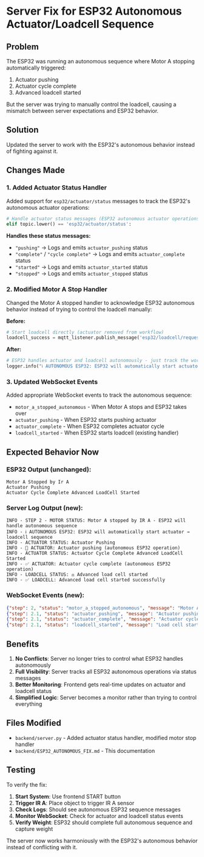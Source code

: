 # Server Fix for ESP32 Autonomous Actuator/Loadcell Sequence

## Problem
The ESP32 was running an autonomous sequence where Motor A stopping automatically triggered:
1. Actuator pushing
2. Actuator cycle complete  
3. Advanced loadcell started

But the server was trying to manually control the loadcell, causing a mismatch between server expectations and ESP32 behavior.

## Solution
Updated the server to work with the ESP32's autonomous behavior instead of fighting against it.

## Changes Made

### 1. Added Actuator Status Handler
Added support for `esp32/actuator/status` messages to track the ESP32's autonomous actuator operations:

```python
# Handle actuator status messages (ESP32 autonomous actuator operations)
elif topic.lower() == 'esp32/actuator/status':
```

**Handles these status messages:**
- `"pushing"` → Logs and emits `actuator_pushing` status
- `"complete"` / `"cycle complete"` → Logs and emits `actuator_complete` status  
- `"started"` → Logs and emits `actuator_started` status
- `"stopped"` → Logs and emits `actuator_stopped` status

### 2. Modified Motor A Stop Handler
Changed the Motor A stopped handler to acknowledge ESP32 autonomous behavior instead of trying to control the loadcell manually:

**Before:**
```python
# Start loadcell directly (actuator removed from workflow)
loadcell_success = mqtt_listener.publish_message('esp32/loadcell/request', 'start')
```

**After:**
```python
# ESP32 handles actuator and loadcell autonomously - just track the workflow
logger.info("ℹ️ AUTONOMOUS ESP32: ESP32 will automatically start actuator → loadcell sequence")
```

### 3. Updated WebSocket Events
Added appropriate WebSocket events to track the autonomous sequence:

- `motor_a_stopped_autonomous` - When Motor A stops and ESP32 takes over
- `actuator_pushing` - When ESP32 starts pushing actuator
- `actuator_complete` - When ESP32 completes actuator cycle
- `loadcell_started` - When ESP32 starts loadcell (existing handler)

## Expected Behavior Now

### ESP32 Output (unchanged):
```
Motor A Stopped by Ir A
Actuator Pushing  
Actuator Cycle Complete Advanced LoadCell Started
```

### Server Log Output (new):
```
INFO - STEP 2 - MOTOR STATUS: Motor A stopped by IR A - ESP32 will handle autonomous sequence
INFO - ℹ️ AUTONOMOUS ESP32: ESP32 will automatically start actuator → loadcell sequence
INFO - ACTUATOR STATUS: Actuator Pushing
INFO - 🔧 ACTUATOR: Actuator pushing (autonomous ESP32 operation)
INFO - ACTUATOR STATUS: Actuator Cycle Complete Advanced LoadCell Started
INFO - ✅ ACTUATOR: Actuator cycle complete (autonomous ESP32 operation)
INFO - LOADCELL STATUS: ⚖️ Advanced load cell started
INFO - ✅ LOADCELL: Advanced load cell started successfully
```

### WebSocket Events (new):
```json
{"step": 2, "status": "motor_a_stopped_autonomous", "message": "Motor A stopped by IR A - ESP32 autonomous sequence starting"}
{"step": 2.1, "status": "actuator_pushing", "message": "Actuator pushing (ESP32 autonomous)"}
{"step": 2.1, "status": "actuator_complete", "message": "Actuator cycle complete - ESP32 should start loadcell next"}
{"step": 2.1, "status": "loadcell_started", "message": "Load cell started and ready for measurement"}
```

## Benefits

1. **No Conflicts**: Server no longer tries to control what ESP32 handles autonomously
2. **Full Visibility**: Server tracks all ESP32 autonomous operations via status messages
3. **Better Monitoring**: Frontend gets real-time updates on actuator and loadcell status
4. **Simplified Logic**: Server becomes a monitor rather than trying to control everything

## Files Modified

- `backend/server.py` - Added actuator status handler, modified motor stop handler
- `backend/ESP32_AUTONOMOUS_FIX.md` - This documentation

## Testing

To verify the fix:

1. **Start System**: Use frontend START button
2. **Trigger IR A**: Place object to trigger IR A sensor
3. **Check Logs**: Should see autonomous ESP32 sequence messages
4. **Monitor WebSocket**: Check for actuator and loadcell status events
5. **Verify Weight**: ESP32 should complete full autonomous sequence and capture weight

The server now works harmoniously with the ESP32's autonomous behavior instead of conflicting with it.

